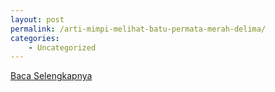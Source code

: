 ```yaml
---
layout: post
permalink: /arti-mimpi-melihat-batu-permata-merah-delima/
categories:
    - Uncategorized
---
```


[Baca Selengkapnya](/02)